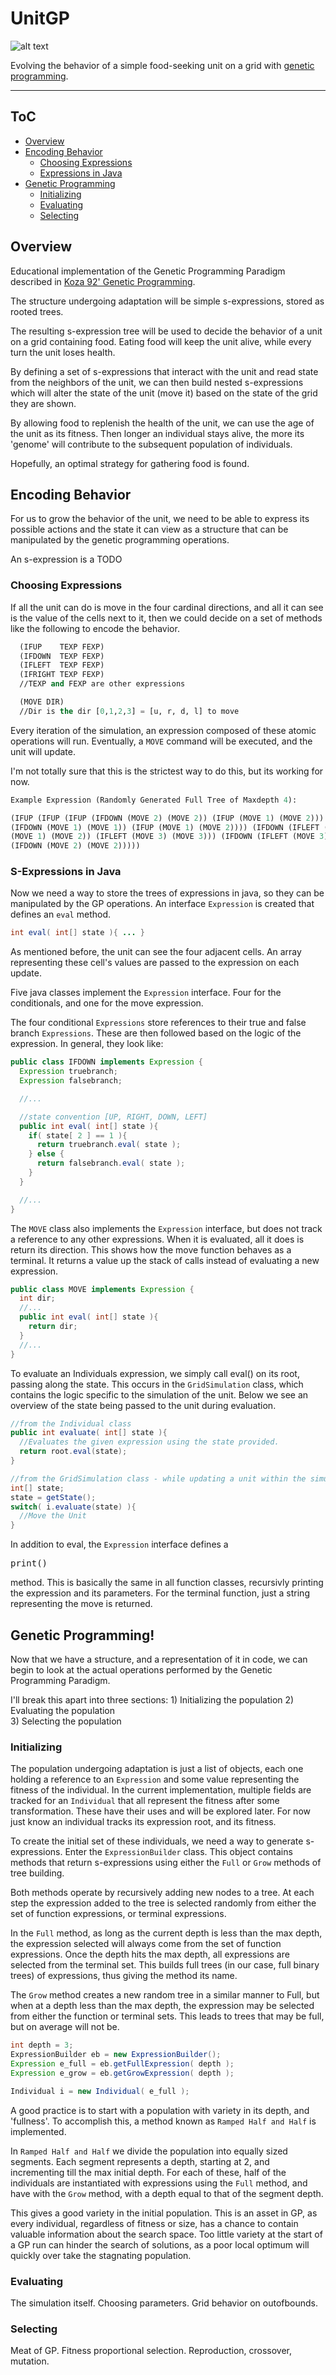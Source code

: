 # UnitGP

![alt text](http://imgur.com/vEVqXSd.png "Grid and Expressions")

Evolving the behavior of a simple food-seeking unit on a grid with
[genetic programming](https://en.wikipedia.org/wiki/Genetic_programming).

___

## ToC

+ [Overview](#overview)
+ [Encoding Behavior](#encode)
  * [Choosing Expressions](#en_chose)
  * [Expressions in Java](#en_java)
+ [Genetic Programming](#gp)
  * [Initializing](#gp_init)
  * [Evaluating](#gp_eval)
  * [Selecting](#gp_select)

## Overview <a id="overview"></a>

Educational implementation of the Genetic Programming Paradigm described
in [Koza 92' Genetic Programming](http://www.amazon.com/exec/obidos/ASIN/0262111705/geneticprogrammi).

The structure undergoing adaptation will be simple s-expressions, stored
as rooted trees.

The resulting s-expression tree will be used to decide the behavior of
a unit on a grid containing food. Eating food will keep the unit alive, while
every turn the unit loses health.

By defining a set of s-expressions that interact with the unit and read
state from the neighbors of the unit, we can then build nested s-expressions which
will alter the state of the unit (move it) based on the state of the grid they
are shown.  

By allowing food to replenish the health of the unit, we can use the age of the
unit as its fitness.  Then longer an individual stays alive, the more its
'genome' will contribute to the subsequent population of individuals.

Hopefully, an optimal strategy for gathering food is found.

## Encoding Behavior <a id="encode"></a>

  For us to grow the behavior of the unit, we need to be able to express its
  possible actions and the state it can view as a structure that can be
  manipulated by the genetic programming operations.

  An s-expression is a TODO


### Choosing Expressions <a id="en_choose"></a>

  If all the unit can do is move in the four cardinal directions, and all it
  can see is the value of the cells next to it, then we could decide on
  a set of methods like the following to encode the behavior.

  ```lisp
    (IFUP    TEXP FEXP)
    (IFDOWN  TEXP FEXP)
    (IFLEFT  TEXP FEXP)
    (IFRIGHT TEXP FEXP)
    //TEXP and FEXP are other expressions

    (MOVE DIR)
    //Dir is the dir [0,1,2,3] = [u, r, d, l] to move
  ```

  Every iteration of the simulation, an expression composed of these
  atomic operations will run.  Eventually, a `MOVE` command will be
  executed, and the unit will update.

  I'm not totally sure that this is the strictest way to do this, but its
  working for now.

  ```lisp
  Example Expression (Randomly Generated Full Tree of Maxdepth 4):

  (IFUP (IFUP (IFUP (IFDOWN (MOVE 2) (MOVE 2)) (IFUP (MOVE 1) (MOVE 2))) (IFLEFT
  (IFDOWN (MOVE 1) (MOVE 1)) (IFUP (MOVE 1) (MOVE 2)))) (IFDOWN (IFLEFT (IFRIGHT
  (MOVE 1) (MOVE 2)) (IFLEFT (MOVE 3) (MOVE 3))) (IFDOWN (IFLEFT (MOVE 3) (MOVE 0))
  (IFDOWN (MOVE 2) (MOVE 2)))))
  ```

### S-Expressions in Java <a id="en_java"></a>

  Now we need a way to store the trees of expressions in java, so they
  can be manipulated by the GP operations.  An interface `Expression` is created that defines an `eval` method.

  ```java
  int eval( int[] state ){ ... }
  ```
  As mentioned before, the unit can see the four adjacent cells.  An
  array representing these cell's values are passed to the expression
  on each update.

  Five java classes implement the `Expression` interface. Four for the conditionals, and one for the move expression.  

  The four conditional `Expressions` store references to their true and
  false branch `Expressions`.  These are then followed based on the logic
  of the expression.  In general, they look like:

  ```java
  public class IFDOWN implements Expression {
    Expression truebranch;
    Expression falsebranch;

    //...

    //state convention [UP, RIGHT, DOWN, LEFT]
    public int eval( int[] state ){
      if( state[ 2 ] == 1 ){
        return truebranch.eval( state );
      } else {
        return falsebranch.eval( state );
      }
    }

    //...
  }  
  ```

  The `MOVE` class also implements the `Expression` interface, but
  does not track a reference to any other expressions.  When it is
  evaluated, all it does is return its direction.  This shows how the move
  function behaves as a terminal.  It returns a value up the stack of
  calls instead of evaluating a new expression.

  ```java
  public class MOVE implements Expression {
    int dir;
    //...
    public int eval( int[] state ){
      return dir;
    }
    //...
  }
  ```

  To evaluate an Individuals expression, we simply call eval() on its root, passing
  along the state.  This occurs in the `GridSimulation` class, which contains
  the logic specific to the simulation of the unit.  Below we see an overview
  of the state being passed to the unit during evaluation.

  ```java
  //from the Individual class
  public int evaluate( int[] state ){
    //Evaluates the given expression using the state provided.
    return root.eval(state);
  }
  ```

  ```java
  //from the GridSimulation class - while updating a unit within the simulation
  int[] state;
  state = getState();
  switch( i.evaluate(state) ){
    //Move the Unit
  }
  ```

  In addition to eval, the `Expression` interface defines a <pre>print()</pre> method.  This is
  basically the same in all function classes, recursivly printing the expression
  and its parameters.  For the terminal function, just a string representing the
  move is returned.

## Genetic Programming! <a id="gp"></a>

  Now that we have a structure, and a representation of it in code, we can begin to
  look at the actual operations performed by the Genetic Programming Paradigm.

  I'll break this apart into three sections:
    1) Initializing the population
    2) Evaluating the population  
    3) Selecting the population

### Initializing <a id="gp_init"></a>

  The population undergoing adaptation is just a list of objects, each one
  holding a reference to an `Expression` and some value representing the
  fitness of the individual.  In the current implementation, multiple fields
  are tracked for an `Individual` that all represent the fitness after some
  transformation.  These have their uses and will be explored later.  For now
  just know an individual tracks its expression root, and its fitness.

  To create the initial set of these individuals, we need a way to generate
  s-expressions.  Enter the `ExpressionBuilder` class.  This object contains
  methods that return s-expressions using either the `Full` or `Grow` methods of
  tree building.

  Both methods operate by recursively adding new nodes to a tree.  At each
  step the expression added to the tree is selected randomly from either
  the set of function expressions, or terminal expressions.

  In the `Full` method, as long as the current depth is less than the max depth,
  the expression selected will always come from the set of function expressions.
  Once the depth hits the max depth, all expressions are selected from the
  terminal set.  This builds full trees (in our case, full binary trees) of
  expressions, thus giving the method its name.

  The `Grow` method creates a new random tree in a similar manner to Full, but
  when at a depth less than the max depth, the expression may be selected from
  either the function or terminal sets.  This leads to trees that may be full,
  but on average will not be.

  ```java
  int depth = 3;
  ExpressionBuilder eb = new ExpressionBuilder();
  Expression e_full = eb.getFullExpression( depth );
  Expression e_grow = eb.getGrowExpression( depth );

  Individual i = new Individual( e_full );
  ```

  A good practice is to start with a population with variety in its depth, and
  'fullness'.  To accomplish this, a method known as `Ramped Half and Half` is
  implemented.

  In `Ramped Half and Half` we divide the population into equally sized segments.
  Each segment represents a depth, starting at 2, and incrementing till the
  max initial depth.  For each of these, half of the individuals are instantiated
  with expressions using the `Full` method, and have with the `Grow` method, with
  a depth equal to that of the segment depth.

  This gives a good variety in the initial population.  This is an asset in GP, as
  every individual, regardless of fitness or size, has a chance to contain
  valuable information about the search space.  Too little variety at the
  start of a GP run can hinder the search of solutions, as a poor local optimum
  will quickly over take the stagnating population.

### Evaluating <a id="gp_eval"></a>

  The simulation itself.  Choosing parameters.  Grid behavior on outofbounds.

### Selecting <a id="gp_select"></a>

  Meat of GP.  Fitness proportional selection.  Reproduction, crossover, mutation.